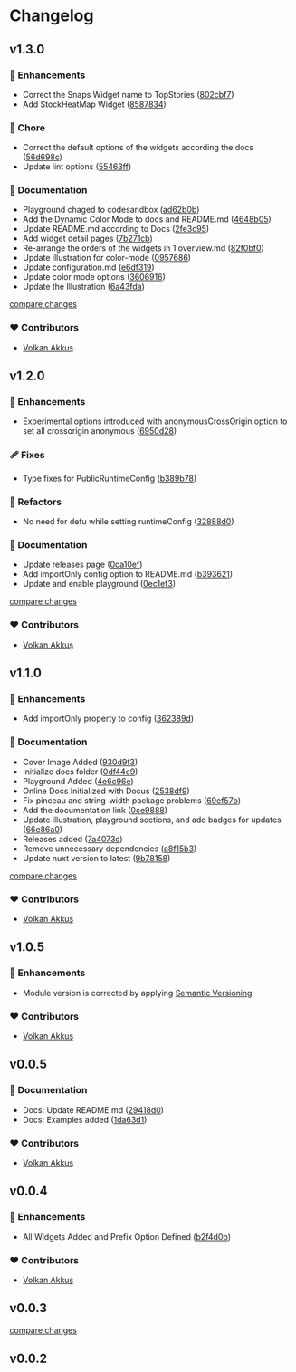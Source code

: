 # Changelog

## v1.3.0

### 🚀 Enhancements

- Correct the Snaps Widget name to TopStories ([802cbf7](https://github.com/volkanakkus/nuxt-tradingview/commit/802cbf7))
- Add StockHeatMap Widget ([8587834](https://github.com/volkanakkus/nuxt-tradingview/commit/8587834))

### 🏡 Chore

- Correct the default options of the widgets according the docs ([56d698c](https://github.com/volkanakkus/nuxt-tradingview/commit/56d698c))
- Update lint options ([55463ff](https://github.com/volkanakkus/nuxt-tradingview/commit/55463ff))

### 📖 Documentation

- Playground chaged to codesandbox ([ad62b0b](https://github.com/volkanakkus/nuxt-tradingview/commit/ad62b0b))
- Add the Dynamic Color Mode to docs and README.md ([4648b05](https://github.com/volkanakkus/nuxt-tradingview/commit/4648b05))
- Update README.md according to Docs ([2fe3c95](https://github.com/volkanakkus/nuxt-tradingview/commit/2fe3c95))
- Add widget detail pages ([7b271cb](https://github.com/volkanakkus/nuxt-tradingview/commit/7b271cb))
- Re-arrange the orders of the widgets in 1.overview.md ([82f0bf0](https://github.com/volkanakkus/nuxt-tradingview/commit/82f0bf0))
- Update illustration for color-mode ([0957686](https://github.com/volkanakkus/nuxt-tradingview/commit/0957686))
- Update configuration.md ([e6df319](https://github.com/volkanakkus/nuxt-tradingview/commit/e6df319))
- Update color mode options ([3606916](https://github.com/volkanakkus/nuxt-tradingview/commit/3606916))
- Update the Illustration ([6a43fda](https://github.com/volkanakkus/nuxt-tradingview/commit/6a43fda))

[compare changes](https://github.com/volkanakkus/nuxt-tradingview/compare/v1.2.0...v1.3.0)

### ❤️ Contributors

- [Volkan Akkuş](https://github.com/volkanakkus) 

## v1.2.0

### 🚀 Enhancements

- Experimental options introduced with anonymousCrossOrigin option to set all crossorigin anonymous ([6950d28](https://github.com/volkanakkus/nuxt-tradingview/commit/6950d28))

### 🩹 Fixes

- Type fixes for PublicRuntimeConfig ([b389b78](https://github.com/volkanakkus/nuxt-tradingview/commit/b389b78))

### 💅 Refactors

- No need for defu while setting runtimeConfig ([32888d0](https://github.com/volkanakkus/nuxt-tradingview/commit/32888d0))

### 📖 Documentation

- Update releases page ([0ca10ef](https://github.com/volkanakkus/nuxt-tradingview/commit/0ca10ef))
- Add importOnly config option to README.md ([b393621](https://github.com/volkanakkus/nuxt-tradingview/commit/b393621))
- Update and enable playground ([0ec1ef3](https://github.com/volkanakkus/nuxt-tradingview/commit/0ec1ef3))

[compare changes](https://github.com/volkanakkus/nuxt-tradingview/compare/v1.1.0...v1.2.0)

### ❤️ Contributors

- [Volkan Akkuş](https://github.com/volkanakkus) 

## v1.1.0

### 🚀 Enhancements

- Add importOnly property to config ([362389d](https://github.com/volkanakkus/nuxt-tradingview/commit/362389d))

### 📖 Documentation

- Cover Image Added ([930d9f3](https://github.com/volkanakkus/nuxt-tradingview/commit/930d9f3))
- Initialize docs folder ([0df44c9](https://github.com/volkanakkus/nuxt-tradingview/commit/0df44c9))
- Playground Added ([4e6c96e](https://github.com/volkanakkus/nuxt-tradingview/commit/4e6c96e))
- Online Docs Initialized with Docus ([2538df9](https://github.com/volkanakkus/nuxt-tradingview/commit/2538df9))
- Fix pinceau and string-width package problems ([69ef57b](https://github.com/volkanakkus/nuxt-tradingview/commit/69ef57b))
- Add the documentation link ([0ce9888](https://github.com/volkanakkus/nuxt-tradingview/commit/0ce9888))
- Update illustration, playground sections, and add badges for updates ([66e86a0](https://github.com/volkanakkus/nuxt-tradingview/commit/66e86a0))
- Releases added ([7a4073c](https://github.com/volkanakkus/nuxt-tradingview/commit/7a4073c))
- Remove unnecessary dependencies ([a8f15b3](https://github.com/volkanakkus/nuxt-tradingview/commit/a8f15b3))
- Update nuxt version to latest ([9b78158](https://github.com/volkanakkus/nuxt-tradingview/commit/9b78158))

[compare changes](https://github.com/volkanakkus/nuxt-tradingview/compare/v1.0.5...v1.1.0)

### ❤️ Contributors

- [Volkan Akkuş](https://github.com/volkanakkus) 

## v1.0.5

### 🚀 Enhancements

- Module version is corrected by applying [Semantic Versioning](https://semver.org/)

### ❤️ Contributors

- [Volkan Akkuş](https://github.com/volkanakkus) 

## v0.0.5

### 📖 Documentation

- Docs: Update README.md ([29418d0](https://github.com/volkanakkus/nuxt-tradingview/commit/29418d0))
- Docs: Examples added ([1da63d1](https://github.com/volkanakkus/nuxt-tradingview/commit/1da63d1))

### ❤️ Contributors

- [Volkan Akkuş](https://github.com/volkanakkus) 

## v0.0.4

### 🚀 Enhancements

- All Widgets Added and Prefix Option Defined ([b2f4d0b](https://github.com/volkanakkus/nuxt-trading/commit/b2f4d0b))

### ❤️ Contributors

- [Volkan Akkuş](https://github.com/volkanakkus) 

## v0.0.3

[compare changes](https://github.com/volkanakkus/nuxt-trading/compare/v0.0.2...v0.0.3)

## v0.0.2

